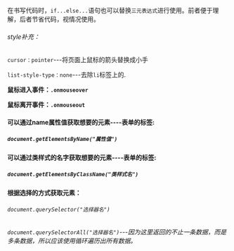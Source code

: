 在书写代码时，`if...else...`语句也可以替换`三元表达式`进行使用。前者便于理解，后者节省代码，视情况使用。

###### style补充：

`cursor：pointer`---将页面上鼠标的箭头替换成小手

`list-style-type：none`---去除`li`标签上的.



**鼠标进入事件：`.onmouseover`**

**鼠标离开事件：`.onmouseout`**



<!--注意：在进行其他人传递的页面代码编辑时，不要轻易修改原页面的元素，因为又可能会发生代码冲突；如果一定要更改，请和传递者沟通-->

#### 可以通过name属性值获取想要的元素----表单的标签:

##### `document.getElementsByName("属性值")`

#### 可以通过类样式的名字获取想要的元素----表单的标签:

##### `document.getElementsByClassName("类样式名")`

#### 根据选择的方式获取元素：

###### `document.querySelector("选择器名")`

###### `document.querySelectorAll("选择器名")`---因为这里返回的不止一条数据，而是多条数据，所以应该使用循环遍历出所有数据。